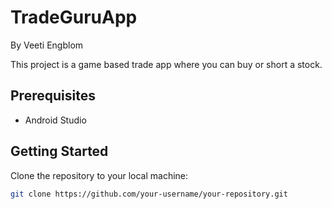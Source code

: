 # TradeGuruApp
By Veeti Engblom

This project is a game based trade app where you can buy or short a stock.

## Prerequisites

- Android Studio

## Getting Started

Clone the repository to your local machine:

```bash
git clone https://github.com/your-username/your-repository.git
